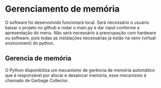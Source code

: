 # Gerenciamento de memória 

O software foi desenvolvido funcionará local. Será necessário o usuário baixar o projeto no github e rodar o main.py e dar input conforme a apresentação do menu. 
Não será necessário a preocupação com hardware ou software, pois todas as instalações necessárias já estão  na venv (virtual environment) do python.
## Gerencia de memória
O Python disponibiliza um mecanismo de gerência de memória automático que é responsável por alocar e desalocar memória, esse mecanismo é chamado de Garbage Collector.

